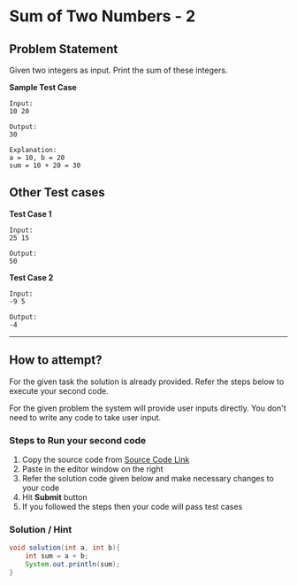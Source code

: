 # Sum of Two Numbers - 2

## Problem Statement
Given two integers as input. Print the sum of these integers. 

**Sample Test Case**
```
Input:
10 20

Output:
30

Explanation:
a = 10, b = 20
sum = 10 + 20 = 30
```
## Other Test cases
**Test Case 1**
```
Input:
25 15

Output:
50
```
**Test Case 2**
```
Input:
-9 5

Output:
-4
```
---
## How to attempt?
For the given task the solution is already provided. Refer the steps below to execute your second code.

For the given problem the system will provide user inputs directly. You don't need to write any code to take user input.

### Steps to Run your second code
1. Copy the source code from [Source Code Link](https://www.example.com)
2. Paste in the editor window on the right
3. Refer the solution code given below and make necessary changes to your code
4. Hit **Submit** button
5. If you followed the steps then your code will pass test cases

### Solution / Hint
```java
void solution(int a, int b){
    int sum = a + b;
    System.out.println(sum);  
}
```

